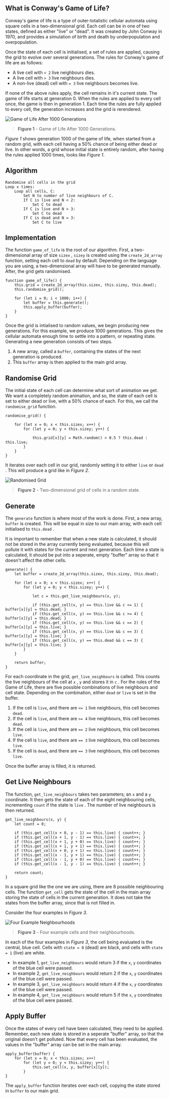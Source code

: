 <!-------------------------------------------->
<!-- Dean James - Content Management System -->
<!-------------------------------------------->

## What is Conway's Game of Life?

Conway's game of life is a type of outer-totalistic cellular automata using square cells in a two-dimensional grid. Each cell can be in one of two states, defined as either "live" or "dead". It was created by John Conway in 1970, and provides a simulation of birth and death by underpopulation and overpopulation.

Once the state of each cell is initialised, a set of rules are applied, causing the grid to evolve over several generations. The rules for Conway's game of life are as follows:

* A live cell with `< 2` live neighbours dies.
* A live cell with `> 3` live neighbours dies.
* A non-live (dead) cell with `= 3` live neighbours becomes live.

If none of the above rules apply, the cell remains in it's current state. The game of life starts at generation 0. When the rules are applied to every cell once, the game is then in generation 1. Each time the rules are fully applied to every cell, the generation increases and the grid is rerendered.

![Game of Life After 1000 Generations](%CNTNT%/figure1.png)

> **Figure 1** - Game of Life After 1000 Generations.

*Figure 1* shows generation 1000 of the game of life, when started from a random grid, with each cell having a 50% chance of being either dead or live. In other words, a grid whose initial state is entirely random, after having the rules applied 1000 times, looks like *Figure 1*.

## Algorithm

    Randomise all cells in the grid
    Loop x times:
        Loop all cells, C:
            Set N to number of live neighbours of C.
            If C is live and N < 2:
                Set C to dead
            If C is live and N > 3:
                Set C to dead
            If C is dead and N = 3:
                Set C to live

## Implementation

The function `game_of_life` is the root of our algorithm. First, a two-dimensional array of size `sizex` , `sizey` is created using the `create_2d_array` function, setting each cell to `dead` by default. Depending on the language you are using, a two-dimensional array will have to be generated manually. After, the grid gets randomised.

    function game_of_life() {
        this.grid = create_2d_array(this.sizex, this.sizey, this.dead);
        this.randomise_grid();

        for (let i = 0; i < 1000; i++) {
            let buffer = this.generate();
            this.apply_buffer(buffer);
        }
    }

Once the grid is intialised to random values, we begin producing new generations. For this example, we produce 1000 generations. This gives the cellular automata enough time to settle into a pattern, or repeating state. Generating a new generation consists of two steps.

1. A new array, called a `buffer`, containing the states of the next generation is produced.
1. This `buffer` array is then applied to the main grid array.

## Randomise Grid

The initial state of each cell can determine what sort of animation we get. We want a completely random animation, and so, the state of each cell is set to either dead or live, with a 50% chance of each. For this, we call the `randomise_grid` function.

    randomise_grid() {

        for (let x = 0; x < this.sizex; x++) {
            for (let y = 0; y < this.sizey; y++) {

                this.grid[x][y] = Math.random() > 0.5 ? this.dead : this.live;
            }
        }
    }

It iterates over each cell in our grid, randomly setting it to either `live` or `dead` . This will produce a grid like in *Figure 2*.

![Randomised Grid](%CNTNT%/figure2.png)

> **Figure 2** - Two-dimensional grid of cells in a random state.

## Generate

The `generate` function is where most of the work is done. First, a new array, `buffer` is created. This will be equal in size to our main array, with each cell initialised to `this.dead` .

It is important to remember that when a new state is calculated, it should not be stored in the array currently being evaluated, because this will pollute it with states for the current and next generation. Each time a state is calculated, it should be put into a seperate, empty "buffer" array so that it doesn't affect the other cells.

    generate() {
        let buffer = create_2d_array(this.sizex, this.sizey, this.dead);

        for (let x = 0; x < this.sizex; x++) {
            for (let y = 0; y < this.sizey; y++) {

                let c = this.get_live_neighbours(x, y);

                if (this.get_cell(x, y) == this.live && c <= 1) { buffer[x][y] = this.dead; }
                if (this.get_cell(x, y) == this.live && c >= 4) { buffer[x][y] = this.dead; }
                if (this.get_cell(x, y) == this.live && c == 2) { buffer[x][y] = this.live; }
                if (this.get_cell(x, y) == this.live && c == 3) { buffer[x][y] = this.live; }
                if (this.get_cell(x, y) == this.dead && c == 3) { buffer[x][y] = this.live; }
            }
        }

        return buffer;
    }

For each coordinate in the grid, `get_live_neighbours` is called. This counts the live neighbours of the cell at `x` , `y` and stores it in `c` . For the rules of the Game of Life, there are five possible combinations of live neighbours and cell state. Depending on the combination, either `dead` or `live` is set in the buffer.

1. If the cell is `live`, and there are `<= 1` live neighbours, this cell becomes `dead`.
2. If the cell is `live`, and there are `>= 4` live neighbours, this cell becomes `dead`.
3. If the cell is `live`, and there are `== 2` live neighbours, this cell becomes `live`.
4. If the cell is `live`, and there are `== 3` live neighbours, this cell becomes `live`.
5. If the cell is `dead`, and there are `== 3` live neighbours, this cell becomes `live`.

Once the buffer array is filled, it is returned.

## Get Live Neighbours

The function, `get_live_neighbours` takes two parameters; an `x` and a `y` coordinate. It then gets the state of each of the eight neighbouring cells, incrementing `count` if the state is `live` . The number of live neighbours is then returned.

    get_live_neighbours(x, y) {
        let count = 0;

        if (this.get_cell(x + 0, y - 1) == this.live) { count++; }
        if (this.get_cell(x + 1, y - 1) == this.live) { count++; }
        if (this.get_cell(x + 1, y + 0) == this.live) { count++; }
        if (this.get_cell(x + 1, y + 1) == this.live) { count++; }
        if (this.get_cell(x + 0, y + 1) == this.live) { count++; }
        if (this.get_cell(x - 1, y + 1) == this.live) { count++; }
        if (this.get_cell(x - 1, y + 0) == this.live) { count++; }
        if (this.get_cell(x - 1, y - 1) == this.live) { count++; }

        return count;
    }

In a square grid like the one we are using, there are 8 possible neighbouring cells. The function `get_cell` gets the state of the cell in the main array storing the state of cells in the current generation. It does not take the states from the buffer array, since that is not filled in.

Consider the four examples in *Figure 3*.

![Four Example Neighbourhoods](%CNTNT%/figure3.png)

> **Figure 3** - Four example cells and their neighbourhoods.

In each of the four examples in *Figure 3*, the cell being evaluated is the central, blue cell. Cells with `state = 0` (dead) are black, and cells with `state = 1` (live) are white.

* In example 1,  `get_live_neighbours` would return 3 if the `x`,  `y` coordinates of the blue cell were passed.
* In example 2,  `get_live_neighbours` would return 2 if the `x`,  `y` coordinates of the blue cell were passed.
* In example 3,  `get_live_neighbours` would return 4 if the `x`,  `y` coordinates of the blue cell were passed.
* In example 4,  `get_live_neighbours` would return 5 if the `x`,  `y` coordinates of the blue cell were passed.

## Apply Buffer

Once the states of every cell have been calculated, they need to be applied. Remember, each new state is stored in a seperate "buffer" array, so that the original doesn't get polluted. Now that every cell has been evaluated, the values in the "buffer" array can be set in the main array.

    apply_buffer(buffer) {
        for (let x = 0; x < this.sizex; x++)
            for (let y = 0; y < this.sizey; y++) {
                this.set_cell(x, y, buffer[x][y]); 
            }
    }

The `apply_buffer` function iterates over each cell, copying the state stored in `buffer` to our main grid.
